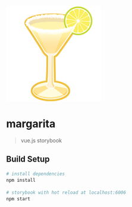 ![margarita](margarita.png)
# margarita

> vue.js storybook

## Build Setup

```bash
# install dependencies
npm install

# storybook with hot reload at localhost:6006
npm start
```
